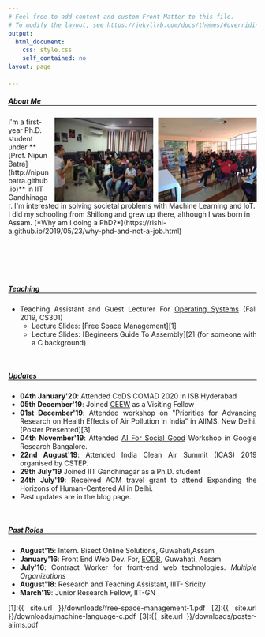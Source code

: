 ```yaml
---
# Feel free to add content and custom Front Matter to this file.
# To modify the layout, see https://jekyllrb.com/docs/themes/#overriding-theme-defaults
output:
  html_document:
    css: style.css
    self_contained: no
layout: page

---
```

<style>

	@-webkit-keyframes slide {
	    from { background-position: 0 0; }
	    to { background-position: -400px 0; }
	}
	#background{
		background: gray url("/images/tiny-squares/tiny-square.jpg") repeat 0 0;
		-webkit-animation: slide 20s linear infinite;
		-moz-animation: slide 20s linear infinite;
	}
	p{text-align: justify;}
	li{text-align: justify;}

	@media only screen and (max-width: 500px) {
	  	.pad-1 {
	   		 padding: 10px;
	  	}
	  	.pad-2 {
	   		 padding:10px;
	  	}

  	}

	@media only screen and (min-width: 501px) {
	  	.pad-1 {
	   		 padding-left: :10px;
	  	}
	  	.pad-2 {
	   		 padding-left:10px; padding-right: 10px
	  	}
  	
	}

	#about-me, #teaching, #updates, #past-roles{
		border-bottom: 1px solid black;

	}
</style>

##### **About Me**

<img class="pad-1" align="right" width="200" height="170" src="/images/IMG-20190202-WA0001.jpg">
<img class="pad-2" align="right" width="200" height="170" src="/images/rsc_guwahati-3.jpeg">I'm a first-year Ph.D. student under **[Prof. Nipun Batra](http://nipunbatra.github.io)** in  IIT Gandhinagar. I'm interested in solving societal problems with Machine Learning and IoT. I did my schooling from Shillong and grew up there, although I was born in Assam. [*Why am I doing a PhD?*](https://rishi-a.github.io/2019/05/23/why-phd-and-not-a-job.html)


<div style="margin-top: 100px"></div>

##### **Teaching**

- Teaching Assistant and Guest Lecturer For [Operating Systems](https://nipunbatra.github.io/teaching/os-fall-19/index.html) (Fall 2019, CS301)
	- Lecture Slides: [Free Space Management][1]
	- Lecture Slides: [Begineers Guide To Assembly][2] (for someone with a C background)



<div style="margin-top: 50px"></div>

##### **Updates**
- **04th January'20**: Attended CoDS COMAD 2020 in ISB Hyderabad 
- **05th December'19**: Joined [CEEW](https://www.ceew.in) as a Visiting Fellow
- **01st December'19**: Attended workshop on "Priorities for Advancing Research on Health Effects of Air Pollution in India" in AIIMS, New Delhi. [Poster Presented][3]
- **04th November'19**: Attended [AI For Social Good](https://sites.google.com/view/aiforsocialgoodworkshop/home) Workshop in Google Research Bangalore.
- **22nd August'19**: Attended India Clean Air Summit (ICAS) 2019 organised by CSTEP.
- **29th July'19** Joined IIT Gandhinagar as a Ph.D. student
- **24th July'19**: Received ACM travel grant to attend Expanding the Horizons of Human-Centered AI in Delhi. 
- Past updates are in the blog page. 

<div style="margin-top: 50px"></div>

##### **Past Roles**

- <span class="cat">**August'15**: Intern. Bisect Online Solutions, Guwahati,Assam</span>
- <span class="cat">**January'16**: Front End Web Dev. For, [EODB](http://eodbassam.in), Guwahati, Assam</span>
- <span class="cat">**July'16**: Contract Worker for front-end web technologies. *Multiple Organizations*</span>
- <span class="cat">**August'18**: Research and Teaching Assistant, IIIT- Sricity</span>
- <span class="cat">**March'19**: Junior Research Fellow, IIT-GN</span>

[1]:{{ site.url }}/downloads/free-space-management-1.pdf
[2]:{{ site.url }}/downloads/machine-language-c.pdf
[3]:{{ site.url }}/downloads/poster-aiims.pdf


<script>
	document.getElementsByTagName("body")[0].setAttribute("id", "background"); 
</script>